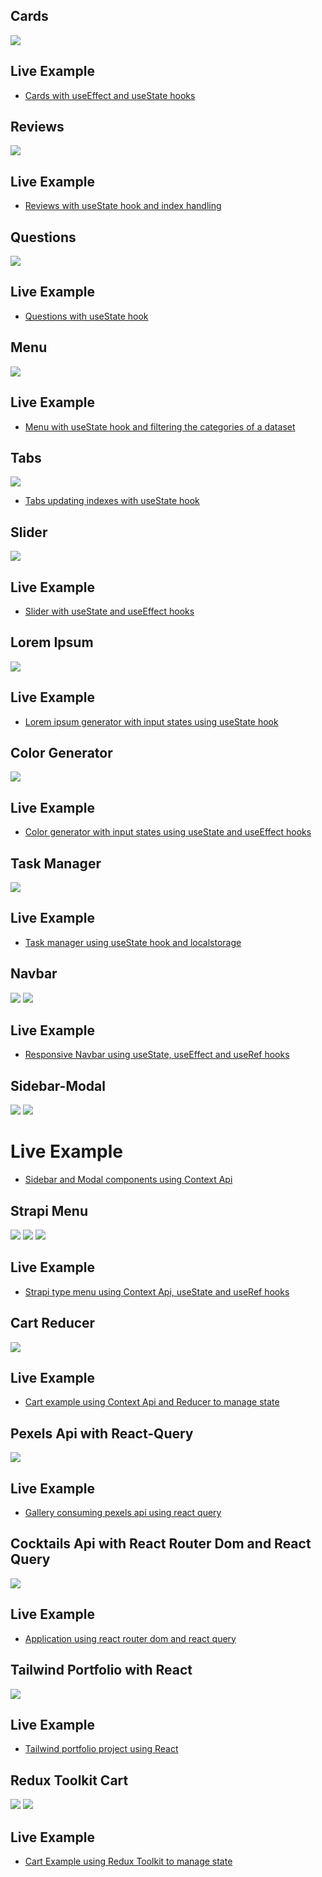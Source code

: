 ## Cards

![](./screenshots/cards.jpeg)

## Live Example

- [Cards with useEffect and useState hooks](https://beautiful-tiramisu-b20117.netlify.app/)

## Reviews

![](./screenshots/reviews.jpeg)

## Live Example

- [Reviews with useState hook and index handling](https://sage-crisp-b4c150.netlify.app/)

## Questions

![](./screenshots/questions.jpeg)

## Live Example

- [Questions with useState hook](https://calm-sunflower-94db63.netlify.app/)

## Menu

![](./screenshots/menu.jpeg)

## Live Example

- [Menu with useState hook and filtering the categories of a dataset](https://magnificent-sundae-57951c.netlify.app/)

## Tabs

![](./screenshots/tabs.jpeg)

- [Tabs updating indexes with useState hook](https://stellular-cobbler-1e47a7.netlify.app/)

## Slider

![](./screenshots/slider.jpeg)

## Live Example

- [Slider with useState and useEffect hooks](https://glowing-bubblegum-a992ff.netlify.app/)

## Lorem Ipsum

![](./screenshots/lorem-ipsum.jpeg)

## Live Example

- [Lorem ipsum generator with input states using useState hook](https://lustrous-gingersnap-a23de8.netlify.app/)

## Color Generator

![](./screenshots/color-generator.jpeg)

## Live Example

- [Color generator with input states using useState and useEffect hooks](https://golden-pasca-f1b1a8.netlify.app/)

## Task Manager

![](./screenshots/task-manager.jpeg)

## Live Example

- [Task manager using useState hook and localstorage](https://strong-druid-eb378d.netlify.app/)

## Navbar

![](./screenshots/navbar.jpeg)
![](./screenshots/navbar-1.jpeg)

## Live Example

- [Responsive Navbar using useState, useEffect and useRef hooks](https://comforting-faloodeh-6bd6c6.netlify.app/)

## Sidebar-Modal

![](./screenshots/sidebar-modal-1.jpeg)
![](./screenshots/sidebar-modal-2.jpeg)

# Live Example

- [Sidebar and Modal components using Context Api](https://graceful-pothos-48b1d5.netlify.app/)

## Strapi Menu

![](./screenshots//strapi_menu-1.jpeg)
![](./screenshots//strapi_menu-2.jpeg)
![](./screenshots//strapi_menu-3.jpeg)

## Live Example

- [Strapi type menu using Context Api, useState and useRef hooks](https://ornate-dragon-6c5bb2.netlify.app/)

## Cart Reducer

![](./screenshots/cart.jpeg)

## Live Example

- [Cart example using Context Api and Reducer to manage state](https://sunny-queijadas-9e66a2.netlify.app/)

## Pexels Api with React-Query

![](./screenshots/pexels.jpeg)

## Live Example

- [Gallery consuming pexels api using react query](https://sprightly-taffy-402a24.netlify.app/)

## Cocktails Api with React Router Dom and React Query

![](./screenshots/cocktail-api.jpeg)

## Live Example

- [Application using react router dom and react query](https://incredible-cuchufli-f6e6bd.netlify.app/)

## Tailwind Portfolio with React

![](./screenshots/tailwind-portfolio.jpeg)

## Live Example

- [Tailwind portfolio project using React](https://sprightly-hummingbird-355115.netlify.app/)

## Redux Toolkit Cart

![](./screenshots/cart_redux_toolkit_1.jpeg)
![](./screenshots/cart_redux_toolkit_2.jpeg)

## Live Example

- [Cart Example using Redux Toolkit to manage state](https://statuesque-blini-1d1140.netlify.app/)
